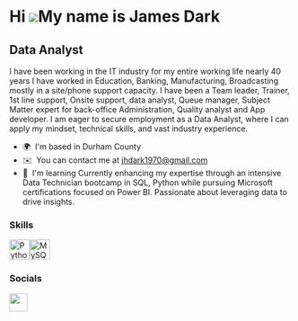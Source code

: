 Hi ![](https://user-images.githubusercontent.com/18350557/176309783-0785949b-9127-417c-8b55-ab5a4333674e.gif)My name is James Dark
==================================================================================================================================

Data Analyst
------------

I have been working in the IT industry for my entire working life nearly 40 years I have worked in Education, Banking, Manufacturing, Broadcasting mostly in a site/phone support capacity. I have been a Team leader, Trainer, 1st line support, Onsite support, data analyst, Queue manager, Subject Matter expert for back-office Administration, Quality analyst and App developer. I am eager to secure employment as a Data Analyst, where I can apply my mindset, technical skills, and vast industry experience.

* 🌍  I'm based in Durham County
* ✉️  You can contact me at [jhdark1970@gmail.com](mailto:jhdark1970@gmail.com)
* 🧠  I'm learning Currently enhancing my expertise through an intensive Data Technician bootcamp in SQL, Python while pursuing Microsoft certifications focused on Power BI. Passionate about leveraging data to drive insights.

### Skills


<p align="left">
<a href="https://www.python.org/" target="_blank" rel="noreferrer"><img src="https://raw.githubusercontent.com/danielcranney/readme-generator/main/public/icons/skills/python-colored.svg" width="36" height="36" alt="Python" /></a><a href="https://www.mysql.com/" target="_blank" rel="noreferrer"><img src="https://raw.githubusercontent.com/danielcranney/readme-generator/main/public/icons/skills/mysql-colored.svg" width="36" height="36" alt="MySQL" /></a>
</p>


### Socials

<p align="left"> <a href="https://www.linkedin.com/in/james-dark-852310ba" target="_blank" rel="noreferrer"> <picture> <source media="(prefers-color-scheme: dark)" srcset="https://raw.githubusercontent.com/danielcranney/readme-generator/main/public/icons/socials/linkedin-dark.svg" /> <source media="(prefers-color-scheme: light)" srcset="https://raw.githubusercontent.com/danielcranney/readme-generator/main/public/icons/socials/linkedin.svg" /> <img src="https://raw.githubusercontent.com/danielcranney/readme-generator/main/public/icons/socials/linkedin.svg" width="32" height="32" /> </picture> </a></p>
